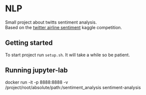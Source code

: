 # NLP
Small project about twitts sentiment analysis.  
Based on the [twitter airline sentiment](https://www.kaggle.com/crowdflower/twitter-airline-sentiment) kaggle competition.

## Getting started
To start project run `setup.sh`. It will take a while so be patient.

## Running jupyter-lab
docker run -it -p 8888:8888 -v /project/root/absolute/path:/sentiment_analysis  sentiment-analysis
